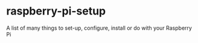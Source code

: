 raspberry-pi-setup
==================

A list of many things to set-up, configure, install or do with your Raspberry Pi
